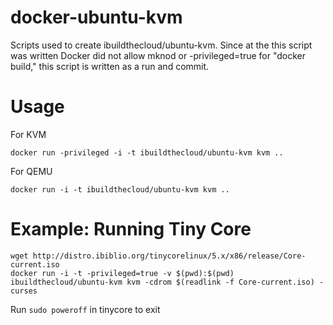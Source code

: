 docker-ubuntu-kvm
==============

Scripts used to create ibuildthecloud/ubuntu-kvm.  Since at the this script
was written Docker did not allow mknod or -privileged=true for "docker build,"
this script is written as a run and commit.

Usage
=====

For KVM

    docker run -privileged -i -t ibuildthecloud/ubuntu-kvm kvm ..

For QEMU

    docker run -i -t ibuildthecloud/ubuntu-kvm kvm ..


Example: Running Tiny Core
=========================

    wget http://distro.ibiblio.org/tinycorelinux/5.x/x86/release/Core-current.iso
    docker run -i -t -privileged=true -v $(pwd):$(pwd) ibuildthecloud/ubuntu-kvm kvm -cdrom $(readlink -f Core-current.iso) -curses

Run ```sudo poweroff``` in tinycore to exit
